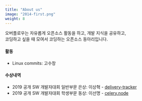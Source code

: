 ```yaml
---
title: "About us"
image: "2014-first.png"
weight: 8
---
```


오버플로우는 자유롭게 오픈소스 활동을 하고, 개발 지식을 공유하고,   
코딩하고 싶을 때 모여서 코딩하는 오픈소스 동아리입니다. 

#### 활동
- Linux commits: 고수창

#### 수상내역
- 2019 공개 SW 개발자대회 일반부문 은상: 이상혁 - [delivery-tracker](https://github.com/shlee322/delivery-tracker)
- 2019 공개 SW 개발자대회 학생부문 동상: 이선명 - [celery.node](https://github.com/actumn/celery.node)
